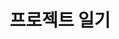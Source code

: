 ---
title: "프로젝트 일기"
excerpt: "프로젝트 진행 과정을 정리한 일기"
header:
  teaser: /assets/images/hifiv-3.jpeg
---